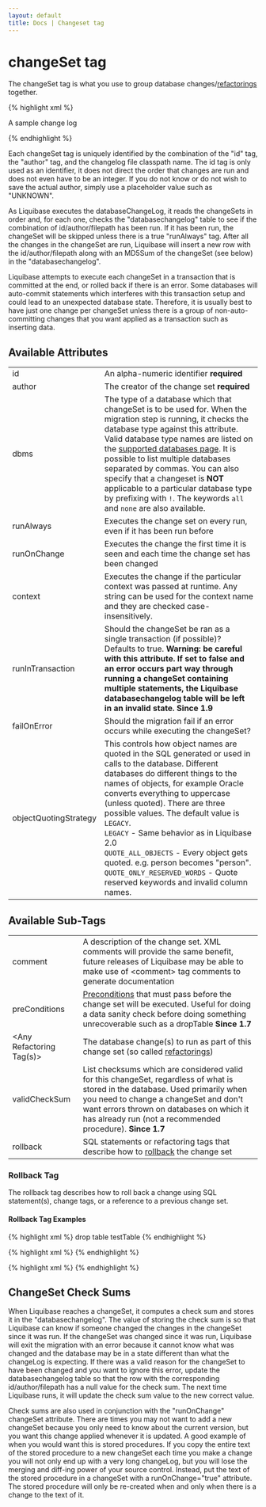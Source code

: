 ```yaml
---
layout: default
title: Docs | Changeset tag 
---
```


# changeSet tag 

The changeSet tag is what you use to group database changes/<a href="changes/index.html">refactorings</a> together.

{% highlight xml %}
<?xml version="1.0" encoding="UTF-8"?>

<databaseChangeLog
  xmlns="http://www.liquibase.org/xml/ns/dbchangelog"
  xmlns:xsi="http://www.w3.org/2001/XMLSchema-instance"
  xmlns:pro="http://www.liquibase.org/xml/ns/pro"
  xsi:schemaLocation="http://www.liquibase.org/xml/ns/dbchangelog http://www.liquibase.org/xml/ns/dbchangelog/dbchangelog-3.8.xsd
      http://www.liquibase.org/xml/ns/pro http://www.liquibase.org/xml/ns/pro/liquibase-pro-3.8.xsd">
    <changeSet id="1" author="bob">
        <comment>A sample change log</comment>
        <createTable/>
    </changeSet>
    <changeSet id="2" author="bob" runAlways="true">
        <alterTable/>
    </changeSet>
    <changeSet id="3" author="alice" failOnError="false" dbms="oracle">
        <alterTable/>
    </changeSet>
    <changeSet id="4" author="alice" failOnError="false" dbms="!oracle">
        <alterTable/>
    </changeSet>

</databaseChangeLog>
{% endhighlight %}

Each changeSet tag is uniquely identified by the combination of the "id" tag, the "author" tag, and the changelog file classpath name. The id tag is only used as an identifier, it does not direct the order that changes are run and does not even have to be an integer. If you do not know or do not wish to save the actual author, simply use a placeholder value such as "UNKNOWN".

As Liquibase executes the databaseChangeLog, it reads the changeSets in order and, for each one, checks the "databasechangelog" table to see if the combination of id/author/filepath has been run. If it has been run, the changeSet will be skipped unless there is a true "runAlways" tag. After all the changes in the changeSet are run, Liquibase will insert a new row with the id/author/filepath along with an MD5Sum of the changeSet (see below) in the "databasechangelog".

Liquibase attempts to execute each changeSet in a transaction that is committed at the end, or rolled back if there is an error. Some databases will auto-commit statements which interferes with this transaction setup and could lead to an unexpected database state. Therefore, it is usually best to have just one change per changeSet unless there is a group of non-auto-committing changes that you want applied as a transaction such as inserting data.




## Available Attributes ##

<table>
<tr><td>id</td><td>An alpha-numeric identifier <b>required</b> </td></tr>
<tr><td>author</td><td>The creator of the change set <b>required</b>  </td></tr>
<tr><td>dbms</td><td>The type of a database which that changeSet is to be used for. When the migration step is running, it checks the database type against this 
  attribute. Valid database type names are listed on the <a href="../databases.html">supported databases page</a>. It is possible to list multiple databases separated by commas. 
  You can also specify that a changeset is <b>NOT</b> applicable to a particular database type by prefixing with <code>!</code>. The keywords <code>all</code> and <code>none</code> are 
  also available.</td></tr>
<tr><td>runAlways</td><td>Executes the change set on every run, even if it has been run before </td></tr>
<tr><td>runOnChange</td><td>Executes the change the first time it is seen and each time the change set has been changed </td></tr>
<tr><td>context</td><td>Executes the change if the particular context was passed at runtime. Any string can be used for the context name and they are checked case-insensitively. </td></tr>
<tr><td>runInTransaction</td><td>Should the changeSet be ran as a single transaction (if possible)?  Defaults to true.  <b>Warning: be careful with this attribute.  If set to false and an error occurs part way through running a changeSet containing multiple statements, the Liquibase databasechangelog table will be left in an invalid state.  </b><b>Since 1.9</b> </td></tr>
<tr><td>failOnError</td><td>Should the migration fail if an error occurs while executing the changeSet? </td></tr>
<tr><td>objectQuotingStrategy</td><td>This controls how object names are quoted in the SQL generated or used in calls to the database. Different databases do different things to
the names of objects, for example Oracle converts everything to uppercase (unless quoted). There are three possible values. The default value is <code>LEGACY</code>.<br/>
<code>LEGACY</code> - Same behavior as in Liquibase 2.0<br/>
<code>QUOTE_ALL_OBJECTS</code> - Every object gets quoted. e.g. person becomes "person".<br/>
<code>QUOTE_ONLY_RESERVED_WORDS</code> - Quote reserved keywords and invalid column names.</td></tr>
</table>


## Available Sub-Tags ##

<table>
<tr><td>comment</td><td>A description of the change set.  XML comments will provide the same benefit, future releases of Liquibase may be able to make use of &lt;comment&gt; tag comments to generate documentation </td></tr>
<tr><td>preConditions</td><td><a href="preconditions.html">Preconditions</a> that must pass before the change set will be executed.  Useful for doing a data sanity check before doing something unrecoverable such as a dropTable <b>Since 1.7</b> </td></tr>
<tr><td>&lt;Any Refactoring Tag(s)&gt;</td><td>The database change(s) to run as part of this change set (so called <a href="changes/index.html">refactorings</a>) </td></tr>
<tr><td>validCheckSum</td><td>List checksums which are considered valid for this changeSet, regardless of what is stored in the database. Used primarily when you need to change a changeSet and don't want errors thrown on databases on which it has already run (not a recommended procedure).  <b>Since 1.7</b> </td></tr>
<tr><td>rollback</td><td>SQL statements or refactoring tags that describe how to <a href="rollback.html">rollback</a> the change set </td></tr>
</table>

### Rollback Tag ###

The rollback tag describes how to roll back a change using SQL statement(s), change tags, or a reference to a previous change set.

#### Rollback Tag Examples ####

{% highlight xml %}
<changeSet id="1" author="bob">
    <createTable tableName="testTable">
    <rollback>
        drop table testTable
    </rollback>
</changeSet>
{% endhighlight %}

{% highlight xml %}
<changeSet id="1" author="bob">
    <createTable tableName="testTable">
    <rollback>
        <dropTable tableName="testTable"/>
    </rollback>
</changeSet>
{% endhighlight %}

{% highlight xml %}
<changeSet id="2" author="bob">
    <dropTable tableName="testTable"/>
    <rollback changeSetId="1" changeSetAuthor="bob"/>
</changeSet>
{% endhighlight %}



## ChangeSet Check Sums ##

When Liquibase reaches a changeSet, it computes a check sum and stores it in the "databasechangelog". The value of storing the check sum is so that Liquibase can know if someone changed the changes in the changeSet since it was run. If the changeSet was changed since it was run, Liquibase will exit the migration with an error because it cannot know what was changed and the database may be in a state different than what the changeLog is expecting. If there was a valid reason for the changeSet to have been changed and you want to ignore this error, update the databasechangelog table so that the row with the corresponding id/author/filepath has a null value for the check sum. The next time Liquibase runs, it will update the check sum value to the new correct value.


Check sums are also used in conjunction with the "runOnChange" changeSet attribute. There are times you may not want to add a new changeSet because you only need to know about the current version, but you want this change applied whenever it is updated. A good example of when you would want this is stored procedures. If you copy the entire text of the stored procedure to a new changeSet each time you make a change you will not only end up with a very long changeLog, but you will lose the merging and diff-ing power of your source control. Instead, put the text of the stored procedure in a changeSet with a runOnChange="true" attribute. The stored procedure will only be re-created when and only when there is a change to the text of it.
